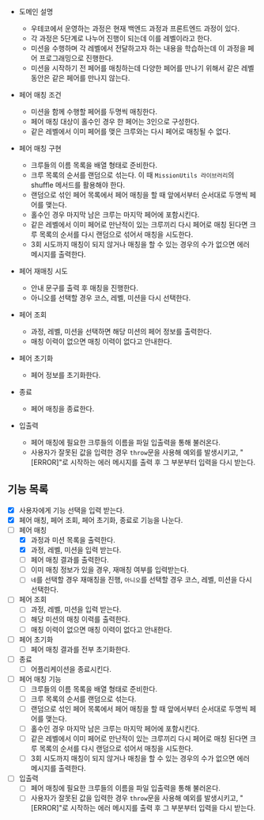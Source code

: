 - 도메인 설명

  - 우테코에서 운영하는 과정은 현재 백엔드 과정과 프론트엔드 과정이 있다.
  - 각 과정은 5단계로 나누어 진행이 되는데 이를 레벨이라고 한다.
  - 미션을 수행하며 각 레벨에서 전달하고자 하는 내용을 학습하는데 이 과정을 페어 프로그래밍으로 진행한다.
  - 미션을 시작하기 전 페어를 매칭하는데 다양한 페어를 만나기 위해서 같은 레벨 동안은 같은 페어를 만나지 않는다.

- 페어 매칭 조건

  - 미션을 함께 수행할 페어를 두명씩 매칭한다.
  - 페어 매칭 대상이 홀수인 경우 한 페어는 3인으로 구성한다.
  - 같은 레벨에서 이미 페어를 맺은 크루와는 다시 페어로 매칭될 수 없다.

- 페어 매칭 구현

  - 크루들의 이름 목록을 배열 형태로 준비한다.
  - 크루 목록의 순서를 랜덤으로 섞는다. 이 때 `MissionUtils 라이브러리`의 shuffle 메서드를 활용해야 한다.
  - 랜덤으로 섞인 페어 목록에서 페어 매칭을 할 때 앞에서부터 순서대로 두명씩 페어를 맺는다.
  - 홀수인 경우 마지막 남은 크루는 마지막 페어에 포함시킨다.
  - 같은 레벨에서 이미 페어로 만난적이 있는 크루끼리 다시 페어로 매칭 된다면 크루 목록의 순서를 다시 랜덤으로 섞어서 매칭을 시도한다.
  - 3회 시도까지 매칭이 되지 않거나 매칭을 할 수 있는 경우의 수가 없으면 에러 메시지를 출력한다.

- 페어 재매칭 시도

  - 안내 문구를 출력 후 매칭을 진행한다.
  - 아니오를 선택할 경우 코스, 레벨, 미션을 다시 선택한다.

- 페어 조회

  - 과정, 레벨, 미션을 선택하면 해당 미션의 페어 정보를 출력한다.
  - 매칭 이력이 없으면 매칭 이력이 없다고 안내한다.

- 페어 초기화

  - 페어 정보를 초기화한다.

- 종료

  - 페어 매칭을 종료한다.

- 입출력
  - 페어 매칭에 필요한 크루들의 이름을 파일 입출력을 통해 불러온다.
  - 사용자가 잘못된 값을 입력한 경우 `throw`문을 사용해 예외를 발생시키고, "[ERROR]"로 시작하는 에러 메시지를 출력 후 그 부분부터 입력을 다시 받는다.

## 기능 목록

- [x] 사용자에게 기능 선택을 입력 받는다.
- [x] 페어 매칭, 페어 조회, 페어 초기화, 종료로 기능을 나눈다.
- [ ] 페어 매칭
  - [x] 과정과 미션 목록을 출력한다.
  - [x] 과정, 레벨, 미션을 입력 받는다.
  - [ ] 페어 매칭 결과를 출력한다.
  - [ ] 이미 매칭 정보가 있을 경우, 재매칭 여부를 입력받는다.
  - [ ] `네`를 선택할 경우 재매칭을 진행, `아니오`를 선택할 경우 코스, 레벨, 미션을 다시 선택한다.
- [ ] 페어 조회
  - [ ] 과정, 레벨, 미션을 입력 받는다.
  - [ ] 해당 미션의 매칭 이력를 출력한다.
  - [ ] 매칭 이력이 없으면 매칭 이력이 없다고 안내한다.
- [ ] 페어 초기화
  - [ ] 페어 매칭 결과를 전부 초기화한다.
- [ ] 종료
  - [ ] 어플리케이션을 종료시킨다.
- [ ] 페어 매칭 기능
  - [ ] 크루들의 이름 목록을 배열 형태로 준비한다.
  - [ ] 크루 목록의 순서를 랜덤으로 섞는다.
  - [ ] 랜덤으로 섞인 페어 목록에서 페어 매칭을 할 때 앞에서부터 순서대로 두명씩 페어를 맺는다.
  - [ ] 홀수인 경우 마지막 남은 크루는 마지막 페어에 포함시킨다.
  - [ ] 같은 레벨에서 이미 페어로 만난적이 있는 크루끼리 다시 페어로 매칭 된다면 크루 목록의 순서를 다시 랜덤으로 섞어서 매칭을 시도한다.
  - [ ] 3회 시도까지 매칭이 되지 않거나 매칭을 할 수 있는 경우의 수가 없으면 에러 메시지를 출력한다.
- [ ] 입출력
  - [ ] 페어 매칭에 필요한 크루들의 이름을 파일 입출력을 통해 불러온다.
  - [ ] 사용자가 잘못된 값을 입력한 경우 `throw`문을 사용해 예외를 발생시키고, "[ERROR]"로 시작하는 에러 메시지를 출력 후 그 부분부터 입력을 다시 받는다.
